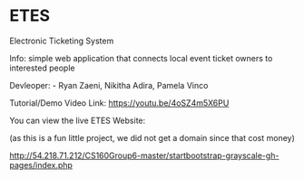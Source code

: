 # ETES
Electronic Ticketing System

Info: simple web application that connects local event ticket owners to interested people

Devleoper: - Ryan Zaeni, Nikitha Adira, Pamela Vinco

Tutorial/Demo Video Link: https://youtu.be/4oSZ4m5X6PU

You can view the live ETES Website: 

(as this is a fun little project, we did not get a domain since that cost money)

http://54.218.71.212/CS160Group6-master/startbootstrap-grayscale-gh-pages/index.php 	
